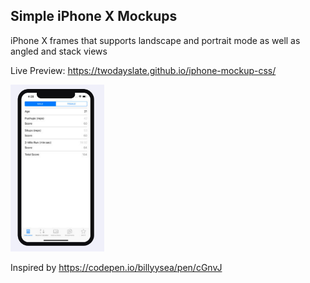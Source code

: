 ## Simple iPhone X Mockups

iPhone X frames that supports landscape and portrait mode as well as angled and stack views

Live Preview: https://twodayslate.github.io/iphone-mockup-css/

<img src="/preview.png"  width=150 />

Inspired by https://codepen.io/billyysea/pen/cGnvJ